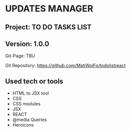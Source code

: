 # UPDATES MANAGER
## Project: TO DO TASKS LIST
## Version: 1.0.0

Git-Page:
TBU

Git Repository:
https://github.com/MatiWolFo/todolistreact

## Used tech or tools
- HTML to JSX tool
- CSS
- CSS modules
- JSX
- REACT
- @media Queries
- Heroicons
